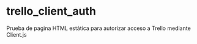 # trello_client_auth
Prueba de pagina HTML estática para autorizar acceso a Trello mediante Client.js
